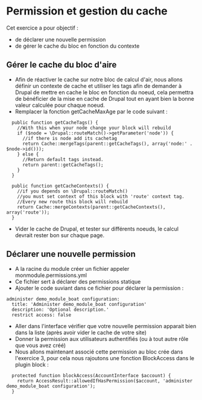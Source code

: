# Permission et gestion du cache

Cet exercice a pour objectif :
* de déclarer une nouvelle permission
* de gérer le cache du bloc en fonction du contexte

## Gérer le cache du bloc d'aire

* Afin de réactiver le cache sur notre bloc de calcul d'air, nous allons définir un contexte de cache et utiliser les tags afin de demander à Drupal de mettre en cache le bloc en fonction du noeud, cela permettra de bénéficier de la mise en cache de Drupal tout en ayant bien la bonne valeur calculée pour chaque noeud.
* Remplacer la fonction getCacheMaxAge par le code suivant :
```
  public function getCacheTags() {
    //With this when your node change your block will rebuild
    if ($node = \Drupal::routeMatch()->getParameter('node')) {
      //if there is node add its cachetag
      return Cache::mergeTags(parent::getCacheTags(), array('node:' . $node->id()));
    } else {
      //Return default tags instead.
      return parent::getCacheTags();
    }
  }

  public function getCacheContexts() {
    //if you depends on \Drupal::routeMatch()
    //you must set context of this block with 'route' context tag.
    //Every new route this block will rebuild
    return Cache::mergeContexts(parent::getCacheContexts(), array('route'));
  }
```

* Vider le cache de Drupal, et tester sur différents noeuds, le calcul devrait rester bon sur chaque page. 

## Déclarer une nouvelle permission 
* A la racine du module créer un fichier appeler monmodule.permissions.yml 
* Ce fichier sert à déclarer des permissions statique
* Ajouter le code suviant dans ce fichier pour déclarer la permission :
```
administer demo_module_boat configuration:
  title: 'Administer demo_module_boat configuration'
  description: 'Optional description.'
  restrict access: false
```
* Aller dans l'interface vérifier que votre nouvelle permission apparait bien dans la liste (après avoir vider le cache de votre site)
* Donner la permission aux utilisateurs authentifiés (ou à tout autre rôle que vous avez créé)
* Nous allons maintenant associé cette permission au bloc crée dans l'exercice 3, pour cela nous rajoutons une fonction BlockAccess dans le plugin block :
```
  protected function blockAccess(AccountInterface $account) {
    return AccessResult::allowedIfHasPermission($account, 'administer demo_module_boat configuration');
  }
```
